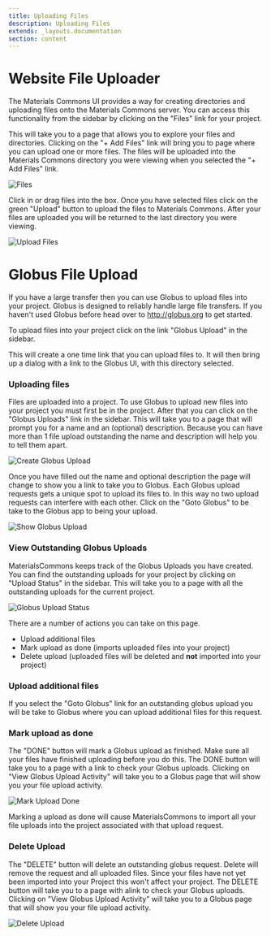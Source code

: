 ```yaml
---
title: Uploading Files
description: Uploading Files
extends: _layouts.documentation
section: content
---
```


# <a id="website-upload"></a> Website File Uploader

The Materials Commons UI provides a way for creating directories and uploading files onto the Materials Commons server.
You can access this functionality from the sidebar by clicking on the "Files" link for your project.


This will take you to a page that allows you to explore your files and directories. Clicking on the "+ Add Files" link
will bring you to page where you can upload one or more files. The files will be uploaded into the Materials Commons directory you were
viewing when you selected the "+ Add Files" link.

<img class="bordered" alt="Files" src="/assets/img/files.png">

Click in or drag files into the box. Once you have selected files click on the green "Upload" button to
upload the files to Materials Commons. After your files are uploaded you will be returned to the last directory you
were viewing.

<img class="bordered" alt="Upload Files" src="/assets/img/upload-files.png">

# <a id="globus-upload"></a> Globus File Upload

If you have a large transfer then you can use Globus to upload files into your project. Globus is designed to reliably handle large file transfers.
If you haven't used Globus before head over to http://globus.org to get started.

To upload files into your project click on the link "Globus Upload" in the sidebar.

This will create a one time link that you can upload files to. It will then bring up a dialog with a link to the Globus UI, 
with this directory selected.

### Uploading files

Files are uploaded into a project. To use Globus to upload new files into your project you must first be in the project.
After that you can click on the "Globus Uploads" link in the sidebar. This will take you to a page that will prompt you
for a name and an (optional) description. Because you can have more than 1 file upload outstanding the name and description
will help you to tell them apart.

<img class="bordered" alt="Create Globus Upload" src="/assets/img/create-globus-upload.png">

Once you have filled out the name and optional description the page will change to show you a link to take you to Globus.
Each Globus upload requests gets a unique spot to upload its files to. In this way no two upload requests can interfere
with each other. Click on the "Goto Globus" to be take to the Globus app to being your upload.

<img class="bordered" alt="Show Globus Upload" src="/assets/img/show-globus-upload.png">

### View Outstanding Globus Uploads

MaterialsCommons keeps track of the Globus Uploads you have created. You can find the outstanding uploads for your
project by clicking on "Upload Status" in the sidebar. This will take you to a page with all the outstanding uploads
for the current project.

<img class="bordered" alt="Globus Upload Status" src="/assets/img/upload-status.png">

There are a number of actions you can take on this page.

  - Upload additional files
  - Mark upload as done (imports uploaded files into your project)
  - Delete upload (uploaded files will be deleted and **not** imported into your project)

### Upload additional files
If you select the "Goto Globus" link for an outstanding globus upload you will be take to Globus where
you can upload additional files for this request.

### Mark upload as done

The "DONE" button will mark a Globus upload as finished. Make sure all your files have finished uploading before you
do this. The DONE button will take you to a page with a link to check your Globus uploads. Clicking on 
"View Globus Upload Activity" will take you to a Globus page that will show you your file upload activity.

<img class="bordered" alt="Mark Upload Done" src="/assets/img/mark-globus-upload-done.png">

Marking a upload as done will cause MaterialsCommons to import all your file uploads into the project associated with
that upload request.

### Delete Upload

The "DELETE" button will delete an outstanding globus request. Delete will remove the request and all uploaded files.
Since your files have not yet been imported into your Project this won't affect your project. The DELETE button will
take you to a page with alink to check your Globus uploads. Clicking on 
"View Globus Upload Activity" will take you to a Globus page that will show you your file upload activity.

<img class="bordered" alt="Delete Upload" src="/assets/img/delete-globus-upload.png">